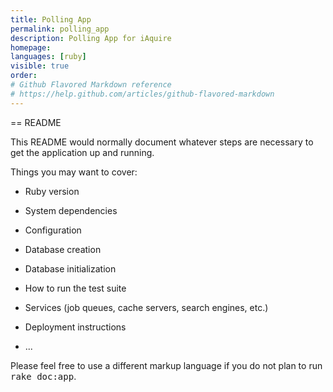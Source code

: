 ```yaml
---
title: Polling App
permalink: polling_app
description: Polling App for iAquire
homepage: 
languages: [ruby]
visible: true
order: 
# Github Flavored Markdown reference
# https://help.github.com/articles/github-flavored-markdown
---
```



== README

This README would normally document whatever steps are necessary to get the
application up and running.

Things you may want to cover:

* Ruby version

* System dependencies

* Configuration

* Database creation

* Database initialization

* How to run the test suite

* Services (job queues, cache servers, search engines, etc.)

* Deployment instructions

* ...


Please feel free to use a different markup language if you do not plan to run
<tt>rake doc:app</tt>.
